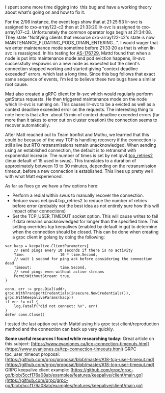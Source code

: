 I spent some more time digging into  this bug and have a working theory about what's going on and how to fix it.

For the 2/06 instance, the event logs show that at 21:25:53 lir-svc is assigned to cxo-array122-c2 then at 21:33:20 lir-svc is assigned to cxo-array107-c2. Unfortunately the common operator logs begin at 21:34:08. They state "Notifying clients that resource cxo-array122-c2's state is now MAINTENANCE_FLOATING_PODS_DRAIN_ENTERING...". I would wager that we enter maintenance mode sometime before 21:33:20 as that is when lir-svc is reassigned. In his testing for [AS-176729](https://nimblejira.nimblestorage.com/browse/AS-176729), Mattd found that when a node is put into maintenance mode and pod eviction happens, lir-svc successfully respawns on a new node as expected but the client's connection stopped working and started giving "context deadline exceeded" errors, which last a long time. Since this bug follows that exact same sequence of events, I'm led to believe these two bugs have a similar root cause.

Matt also created a gRPC client for lir-svc which would regularly perform getStatus requests. He then triggered maintenance mode on the node which lir-svc is running on. This causes lir-svc to be a evicted as well as a context deadline exceeded error on the requests. The interesting thing to note here is that after  about 15 min of context deadline exceeded errors (far more than it takes to error out on cluster creation) the connection seems to recover automatically.

After Matt reached out to Team Ironfist and Muthu, we learned that this could be because of the way TCP is handling recovery if the connection is still alive but RTO retransmissions remain unacknowledged. When sending using an established connection, the default is to retransmit with exponential increase. The number of times is set by net.ipv4.[tcp_retries2](https://man7.org/linux/man-pages/man7/tcp.7.html) (linux default of 15 used in swus). This translates to a duration of approximately between 13 to 30 minutes, depending on the retransmission timeout, before a new connection is established. This lines up pretty well with what Matt experienced.

As far as fixes go we have a few options here:
- Perform a redial within swus to manually recover the connection.
- Reduce swus net.ipv4.tcp_retries2 to reduce the number of retries before error (probably not the best idea as not entirely sure how this will impact other connections)
- Set the TCP_USER_TIMEOUT socket option. This will cause writes to fail if data remains unacknowledged for longer than the specified time. This setting overrides tcp keepalives (enabled by default in go) to determine when the connection should be closed. This can be done when creating a grpc client in golang by doing the following:  

```
var kacp = keepalive.ClientParameters{
	// send pings every 10 seconds if there is no activity 
	Time:                10 * time.Second,
	// wait 1 second for ping ack before considering the connection dead
	Timeout:             time.Second,
	// send pings even without active streams 
	PermitWithoutStream: true,             
}

conn, err := grpc.Dial(addr, grpc.WithTransportCredentials(insecure.NewCredentials()), grpc.WithKeepaliveParams(kacp))
if err != nil {
	log.Fatalf("did not connect: %v", err)
}
defer conn.Close()
```

I tested the last option out with Mattd using his grpc test client/reproduction method and the connection can back up very quickly.

**Some useful resources I found while researching today:**
Great article on this subject: [https://www.evanjones.ca/tcp-connection-timeouts.html](https://www.evanjones.ca/tcp-connection-timeouts.html)
GRPC tpc_user_timeout proposal: [https://github.com/grpc/proposal/blob/master/A18-tcp-user-timeout.md](https://github.com/grpc/proposal/blob/master/A18-tcp-user-timeout.md)
GRPC keepalive client example: [https://github.com/grpc/grpc-go/blob/5ccf176a08ab/examples/features/keepalive/client/main.go](https://github.com/grpc/grpc-go/blob/5ccf176a08ab/examples/features/keepalive/client/main.go)